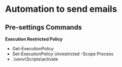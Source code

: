# Automation to send emails

## Pre-settings Commands

**Execution Restricted Policy**
 - Get-ExecutionPolicy
 - Set-ExecutionPolicy Unrestricted -Scope Process
 - .\venv\Scripts\activate